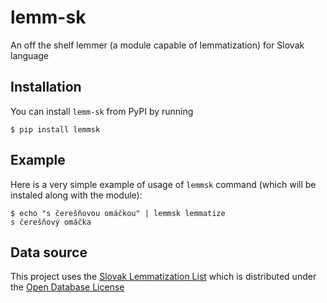 # lemm-sk

An off the shelf lemmer (a module capable of lemmatization) for Slovak language

## Installation

You can install `lemm-sk` from PyPI by running

    $ pip install lemmsk

## Example

Here is a very simple example of usage of `lemmsk` command (which will be
instaled along with the module):

    $ echo "s čerešňovou omáčkou" | lemmsk lemmatize
    s čerešňový omáčka

## Data source

This project uses the [Slovak Lemmatization
List](http://www.lexiconista.com/datasets/lemmatization/) which is distributed
under the [Open Database
License](http://opendatacommons.org/licenses/odbl/summary/)
